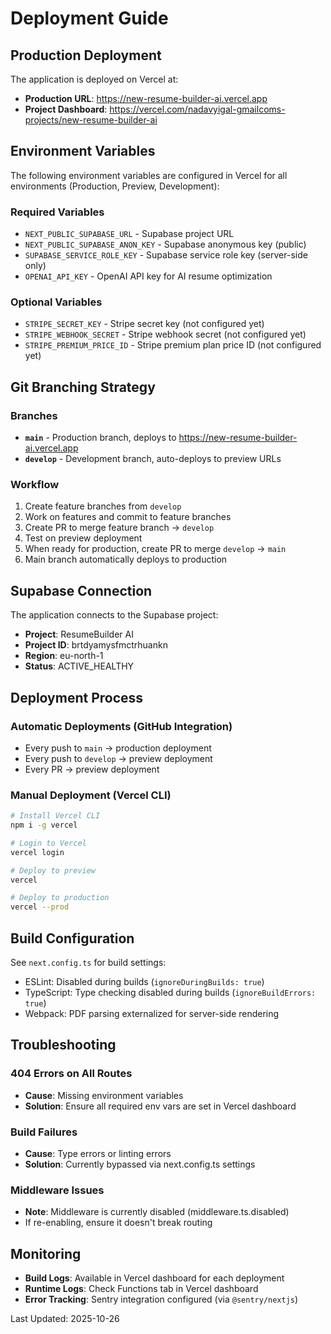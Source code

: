 # Deployment Guide

## Production Deployment

The application is deployed on Vercel at:
- **Production URL**: https://new-resume-builder-ai.vercel.app
- **Project Dashboard**: https://vercel.com/nadavyigal-gmailcoms-projects/new-resume-builder-ai

## Environment Variables

The following environment variables are configured in Vercel for all environments (Production, Preview, Development):

### Required Variables
- `NEXT_PUBLIC_SUPABASE_URL` - Supabase project URL
- `NEXT_PUBLIC_SUPABASE_ANON_KEY` - Supabase anonymous key (public)
- `SUPABASE_SERVICE_ROLE_KEY` - Supabase service role key (server-side only)
- `OPENAI_API_KEY` - OpenAI API key for AI resume optimization

### Optional Variables
- `STRIPE_SECRET_KEY` - Stripe secret key (not configured yet)
- `STRIPE_WEBHOOK_SECRET` - Stripe webhook secret (not configured yet)
- `STRIPE_PREMIUM_PRICE_ID` - Stripe premium plan price ID (not configured yet)

## Git Branching Strategy

### Branches
- **`main`** - Production branch, deploys to https://new-resume-builder-ai.vercel.app
- **`develop`** - Development branch, auto-deploys to preview URLs

### Workflow
1. Create feature branches from `develop`
2. Work on features and commit to feature branches
3. Create PR to merge feature branch → `develop`
4. Test on preview deployment
5. When ready for production, create PR to merge `develop` → `main`
6. Main branch automatically deploys to production

## Supabase Connection

The application connects to the Supabase project:
- **Project**: ResumeBuilder AI
- **Project ID**: brtdyamysfmctrhuankn
- **Region**: eu-north-1
- **Status**: ACTIVE_HEALTHY

## Deployment Process

### Automatic Deployments (GitHub Integration)
- Every push to `main` → production deployment
- Every push to `develop` → preview deployment
- Every PR → preview deployment

### Manual Deployment (Vercel CLI)
```bash
# Install Vercel CLI
npm i -g vercel

# Login to Vercel
vercel login

# Deploy to preview
vercel

# Deploy to production
vercel --prod
```

## Build Configuration

See `next.config.ts` for build settings:
- ESLint: Disabled during builds (`ignoreDuringBuilds: true`)
- TypeScript: Type checking disabled during builds (`ignoreBuildErrors: true`)
- Webpack: PDF parsing externalized for server-side rendering

## Troubleshooting

### 404 Errors on All Routes
- **Cause**: Missing environment variables
- **Solution**: Ensure all required env vars are set in Vercel dashboard

### Build Failures
- **Cause**: Type errors or linting errors
- **Solution**: Currently bypassed via next.config.ts settings

### Middleware Issues
- **Note**: Middleware is currently disabled (middleware.ts.disabled)
- If re-enabling, ensure it doesn't break routing

## Monitoring

- **Build Logs**: Available in Vercel dashboard for each deployment
- **Runtime Logs**: Check Functions tab in Vercel dashboard
- **Error Tracking**: Sentry integration configured (via `@sentry/nextjs`)

Last Updated: 2025-10-26
